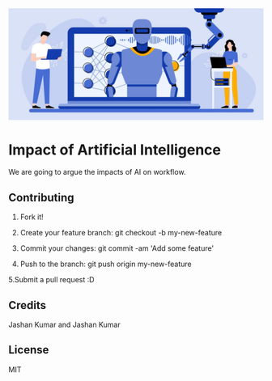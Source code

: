 <img src="images/image_4.jpg">

# Impact of Artificial Intelligence
We are going to argue the impacts of AI on workflow.


## Contributing
1. Fork it!

2. Create your feature branch: git checkout -b my-new-feature

3. Commit your changes: git commit -am 'Add some feature'

4. Push to the branch: git push origin my-new-feature

5.Submit a pull request :D

## Credits
Jashan Kumar and Jashan Kumar

## License
MIT